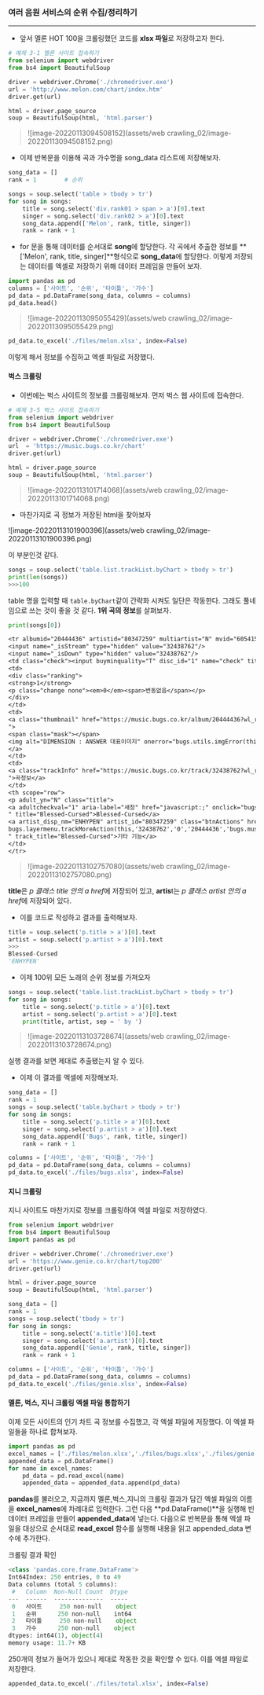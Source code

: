 ### 여러 음원 서비스의 순위 수집/정리하기

---

- 앞서 멜론 HOT 100을 크롤링했던 코드를 **xlsx 파일**로 저장하고자 한다.

```python
# 예제 3-1 멜론 사이트 접속하기 
from selenium import webdriver
from bs4 import BeautifulSoup

driver = webdriver.Chrome('./chromedriver.exe')
url = 'http://www.melon.com/chart/index.htm'
driver.get(url)     

html = driver.page_source
soup = BeautifulSoup(html, 'html.parser')
```
> ![image-20220113094508152](assets/web crawling_02/image-20220113094508152.png)



- 이제 반복문을 이용해 곡과 가수명을 song_data 리스트에 저장해보자.

```python
song_data = []
rank = 1		# 순위

songs = soup.select('table > tbody > tr')
for song in songs:                                        
    title = song.select('div.rank01 > span > a')[0].text
    singer = song.select('div.rank02 > a')[0].text
    song_data.append(['Melon', rank, title, singer])
    rank = rank + 1
```


- for 문을 통해 데이터를 순서대로 **song**에 할당한다. 각 곡에서 추출한 정보를 **['Melon', rank, title, singer]**형식으로 **song_data**에 할당한다. 이렇게 저장되는 데이터를 엑셀로 저장하기 위해 데이터 프레임을 만들어 보자.

```python
import pandas as pd
columns = ['사이트', '순위', '타이틀', '가수']
pd_data = pd.DataFrame(song_data, columns = columns)
pd_data.head()
```
> ![image-20220113095055429](assets/web crawling_02/image-20220113095055429.png)

```python
pd_data.to_excel('./files/melon.xlsx', index=False)
```
이렇게 해서 정보를 수집하고 엑셀 파일로 저장했다.



#### 벅스 크롤링

- 이번에는 벅스 사이트의 정보를 크롤링해보자. 먼저 벅스 웹 사이트에 접속한다.

```python
# 예제 3-5 벅스 사이트 접속하기 
from selenium import webdriver
from bs4 import BeautifulSoup

driver = webdriver.Chrome('./chromedriver.exe')
url  = 'https://music.bugs.co.kr/chart'
driver.get(url)     

html = driver.page_source
soup = BeautifulSoup(html, 'html.parser')
```
> ![image-20220113101714068](assets/web crawling_02/image-20220113101714068.png)



- 마찬가지로 곡 정보가 저장된 html을 찾아보자

![image-20220113101900396](assets/web crawling_02/image-20220113101900396.png)

이 부분인것 같다.

```python
songs = soup.select('table.list.trackList.byChart > tbody > tr')
print(len(songs))
>>>100
```
table 명을 입력할 때 `table.byChart`같이 간략화 시켜도 일단은 작동한다. 그래도 풀네임으로 쓰는 것이 좋을 것 같다. **1위 곡의 정보**를 살펴보자.

```python
print(songs[0])
```
```tex
<tr albumid="20444436" artistid="80347259" multiartist="N" mvid="605415" rowtype="track" trackid="32438762">
<input name="_isStream" type="hidden" value="32438762"/>
<input name="_isDown" type="hidden" value="32438762"/>
<td class="check"><input buyminquality="T" disc_id="1" name="check" title="Blessed-Cursed" type="checkbox" value="32438762"/></td>
<td>
<div class="ranking">
<strong>1</strong>
<p class="change none"><em>0</em><span>변동없음</span></p>
</div>
</td>
<td>
<a class="thumbnail" href="https://music.bugs.co.kr/album/20444436?wl_ref=list_tr_07_chart" onclick="
">
<span class="mask"></span>
<img alt="DIMENSION : ANSWER 대표이미지" onerror="bugs.utils.imgError(this);" src="https://image.bugsm.co.kr/album/images/50/204444/20444436.jpg?version=20220111004230.0"/>
</a>
</td>
<td>
<a class="trackInfo" href="https://music.bugs.co.kr/track/32438762?wl_ref=list_tr_08_chart" onclick="
">곡정보</a>
</td>
<th scope="row">
<p adult_yn="N" class="title">
<a adultcheckval="1" aria-label="새창" href="javascript:;" onclick="bugs.wiselog.area('list_tr_09_chart');bugs.music.listen('32438762',true);
" title="Blessed-Cursed">Blessed-Cursed</a>
<a artist_disp_nm="ENHYPEN" artist_id="80347259" class="btnActions" href="javascript:;" layer_type="CHART" layerpositiontarget="td" onclick="bugs.wiselog.area('list_tr_17_chart');
bugs.layermenu.trackMoreAction(this,'32438762','0','20444436','bugs.music.listenRadioFromSeed(\'32438762\',\'track\');','N', 'Y', '_chart');
" track_title="Blessed-Cursed">기타 기능</a>
</td>
</tr>
```

>  ![image-20220113102757080](assets/web crawling_02/image-20220113102757080.png)

**title**은 *p 클래스 title 안의 a href*에 저장되어 있고, **artis**t는 *p 클래스 artist 안의 a href*에 저장되어 있다.

- 이를 코드로 작성하고 결과를 출력해보자.

```python
title = soup.select('p.title > a')[0].text
artist = soup.select('p.artist > a')[0].text
>>>
Blessed-Cursed
'ENHYPEN'
```


- 이제 100위 모든 노래의 순위 정보를 가져오자

```python
songs = soup.select('table.list.trackList.byChart > tbody > tr')
for song in songs:
    title = song.select('p.title > a')[0].text
	artist = song.select('p.artist > a')[0].text
    print(title, artist, sep = ' by ')
```
> ![image-20220113103728674](assets/web crawling_02/image-20220113103728674.png)

실행 결과를 보면 제대로 추출됐는지 알 수 있다.

- 이제 이 결과를 엑셀에 저장해보자.

```python
song_data = []
rank = 1
songs = soup.select('table.byChart > tbody > tr')
for song in songs:
    title = song.select('p.title > a')[0].text
    singer = song.select('p.artist > a')[0].text
    song_data.append(['Bugs', rank, title, singer])
    rank = rank + 1

columns = ['사이트', '순위', '타이틀', '가수']
pd_data = pd.DataFrame(song_data, columns = columns)
pd_data.to_excel('./files/bugs.xlsx', index=False)
```


#### 지니 크롤링

지니 사이트도 마찬가지로 정보를 크롤링하여 엑셀 파일로 저장하였다.

```python
from selenium import webdriver 
from bs4 import BeautifulSoup 
import pandas as pd

driver = webdriver.Chrome('./chromedriver.exe')
url = 'https://www.genie.co.kr/chart/top200'
driver.get(url)

html = driver.page_source
soup = BeautifulSoup(html, 'html.parser')

song_data = []
rank = 1
songs = soup.select('tbody > tr') 
for song in songs:
    title = song.select('a.title')[0].text
    singer = song.select('a.artist')[0].text 
    song_data.append(['Genie', rank, title, singer]) 
    rank = rank + 1

columns = ['사이트', '순위', '타이틀', '가수']
pd_data = pd.DataFrame(song_data, columns = columns) 
pd_data.to_excel('./files/genie.xlsx', index=False)
```


#### 멜론, 벅스, 지니 크롤링 엑셀 파일 통합하기

이제 모든 사이트의 인기 차트 곡 정보를 수집했고, 각 엑셀 파일에 저장했다. 이 엑셀 파일들을 하나로 합쳐보자.

```python
import pandas as pd
excel_names = ['./files/melon.xlsx','./files/bugs.xlsx','./files/genie.xlsx']
appended_data = pd.DataFrame()
for name in excel_names:
    pd_data = pd.read_excel(name)
    appended_data = appended_data.append(pd_data)
```
**pandas**를 불러오고, 지금까지 멜론,벅스,지니의 크롤링 결과가 담긴 엑셀 파일의 이름을 **excel_names**에 차례대로 입력한다. 그런 다음 **pd.DataFrame()**을 실행해 빈 데이터 프레임을 만들어 **appended_data**에 넣는다. 다음으로 반복문을 통해 엑셀 파일을 대상으로 순서대로 **read_excel** 함수를 실행해 내용을 읽고 appended_data 변수에 추가한다.



크롤링 결과 확인

```python
<class 'pandas.core.frame.DataFrame'>
Int64Index: 250 entries, 0 to 49
Data columns (total 5 columns):
 #   Column  Non-Null Count  Dtype 
---  ------  --------------  ----- 
 0   사이트     250 non-null    object
 1   순위      250 non-null    int64 
 2   타이틀     250 non-null    object
 3   가수      250 non-null    object
dtypes: int64(1), object(4)
memory usage: 11.7+ KB
```
250개의 정보가 들어가 있으니 제대로 작동한 것을 확인할 수 있다. 이를 엑셀 파일로 저장한다.

```python
appended_data.to_excel('./files/total.xlsx', index=False)
```
